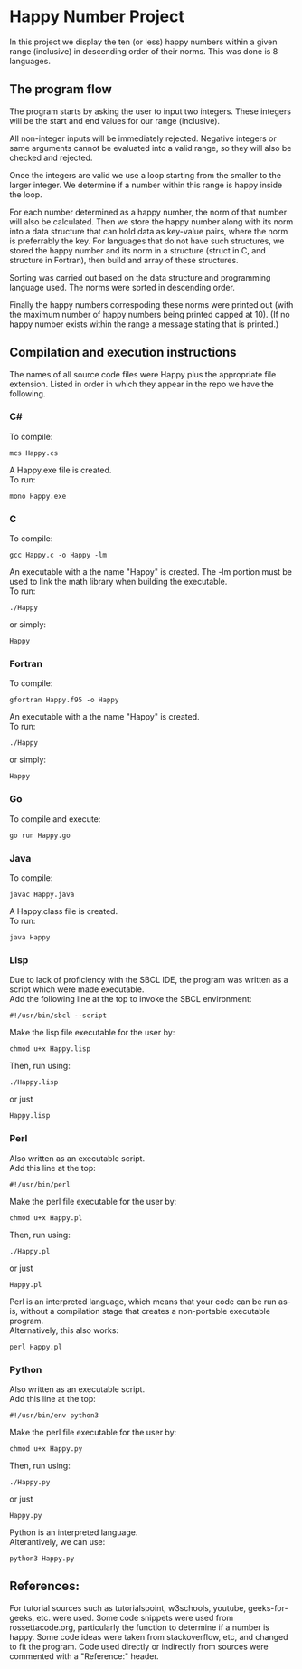 # Happy Number Project

In this project we display the ten (or less) happy numbers within a given range (inclusive) in descending order of their norms.
This was done is 8 languages.


## The program flow

The program starts by asking the user to input two integers. These integers will be the start and end values for our range (inclusive). 

All non-integer inputs will be immediately rejected. Negative integers or same arguments cannot be evaluated into a valid range, so they will also be checked
and rejected.

Once the integers are valid we use a loop starting from the smaller to the larger integer. We determine if a number within this range is happy inside the loop.

For each number determined as a happy number, the norm of that number will also be calculated. Then we store the happy number along with its norm into a data
structure that can hold data as key-value pairs, where the norm is preferrably the key. For languages that do not have such structures, we stored the happy number
and its norm in a structure (struct in C, and structure in Fortran), then build and array of these structures.

Sorting was carried out based on the data structure and programming language used. The norms were sorted in descending order.

Finally the happy numbers correspoding these norms were printed out (with the maximum number of happy numbers being printed capped at 10). (If no happy number exists
within the range a message stating that is printed.)

## Compilation and execution instructions

The names of all source code files were Happy plus the appropriate file extension.
Listed in order in which they appear in the repo we have the following.

### C\#
To compile:
```
mcs Happy.cs
```
A Happy.exe file is created.\
To run:
```
mono Happy.exe
```

### C
To compile:
```
gcc Happy.c -o Happy -lm
```
An executable with a the name "Happy" is created. 
The -lm portion must be used to link the math library when building the executable.\
To run:
```
./Happy
```
or simply:
```
Happy
```

### Fortran
To compile:
```
gfortran Happy.f95 -o Happy
```
An executable with a the name "Happy" is created.\
To run:
```
./Happy
```
or simply:
```
Happy
```

### Go
To compile and execute:
```
go run Happy.go
```

### Java 
To compile:
```
javac Happy.java
```
A Happy.class file is created.\
To run:
```
java Happy
```

### Lisp
Due to lack of proficiency with the SBCL IDE, the program was written as a script which were made executable.\
Add the following line at the top to invoke the SBCL environment:
```
#!/usr/bin/sbcl --script
```
Make the lisp file executable for the user by:
```
chmod u+x Happy.lisp
```
Then, run using:
```
./Happy.lisp
```
or just
```
Happy.lisp
```

### Perl
Also written as an executable script.\
Add this line at the top:
```
#!/usr/bin/perl
```
Make the perl file executable for the user by:
```
chmod u+x Happy.pl
```
Then, run using:
```
./Happy.pl
```
or just
```
Happy.pl
```
Perl is an interpreted language, which means that your code can be run as-is, without a compilation stage that creates a non-portable executable program.\
Alternatively, this also works:
```
perl Happy.pl
```

### Python
Also written as an executable script.\
Add this line at the top:
```
#!/usr/bin/env python3
```
Make the perl file executable for the user by:
```
chmod u+x Happy.py
```
Then, run using:
```
./Happy.py
```
or just
```
Happy.py
```
Python is an interpreted language.\
Alterantively, we can use:
```
python3 Happy.py
```

## References:
For tutorial sources such as tutorialspoint, w3schools, youtube, geeks-for-geeks, etc. were used.
Some code snippets were used from rossettacode.org, particularly the function to determine if a number is happy.
Some code ideas were taken from stackoverflow, etc, and changed to fit the program.
Code used directly or indirectly from sources were commented with a "Reference:" header.

